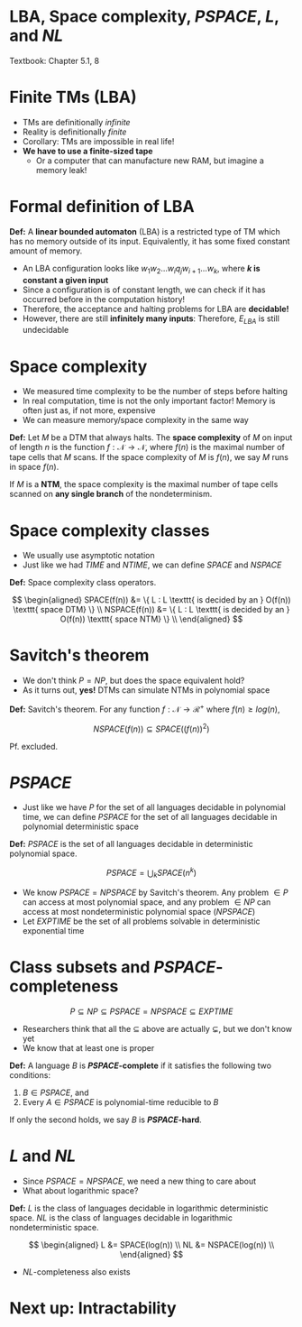 
# LBA, Space complexity, $PSPACE$, $L$, and $NL$

Textbook: Chapter 5.1, 8

# Finite TMs (LBA)

- TMs are definitionally *infinite*
- Reality is definitionally *finite*
- Corollary: TMs are impossible in real life!
- **We have to use a finite-sized tape**
    - Or a computer that can manufacture new RAM, but imagine a
        memory leak!

# Formal definition of LBA

**Def:** A **linear bounded automaton** (LBA) is a restricted
type of TM which has no memory outside of its input.
Equivalently, it has some fixed constant amount of memory.

- An LBA configuration looks like
    $w_1 w_2 \ldots w_i q_j w_{i + 1} \ldots w_k$, where
    **$k$ is constant a given input**
- Since a configuration is of constant length, we can check if
    it has occurred before in the computation history!
- Therefore, the acceptance and halting problems for LBA are
    **decidable!**
- However, there are still **infinitely many inputs**:
    Therefore, $E_{LBA}$ is still undecidable

# Space complexity

- We measured time complexity to be the number of steps before
    halting
- In real computation, time is not the only important factor!
    Memory is often just as, if not more, expensive
- We can measure memory/space complexity in the same way

**Def:** Let $M$ be a DTM that always halts. The
**space complexity** of $M$ on input of length $n$ is the
function $f: \mathcal{N} \to \mathcal{N}$, where $f(n)$ is the
maximal number of tape cells that $M$ scans. If the space
complexity of $M$ is $f(n)$, we say $M$ runs in space $f(n)$.

If $M$ is a **NTM**, the space complexity is the maximal number
of tape cells scanned on **any single branch** of the
nondeterminism.

# Space complexity classes

- We usually use asymptotic notation
- Just like we had $TIME$ and $NTIME$, we can define $SPACE$ and
    $NSPACE$

**Def:** Space complexity class operators.

$$
\begin{aligned}
SPACE(f(n))  &= \{ L : L \texttt{ is decided by an }
    O(f(n)) \texttt{ space DTM} \} \\
NSPACE(f(n)) &= \{ L : L \texttt{ is decided by an }
    O(f(n)) \texttt{ space NTM} \} \\
\end{aligned}
$$

# Savitch's theorem

- We don't think $P = NP$, but does the space equivalent hold?
- As it turns out, **yes!** DTMs can simulate NTMs in polynomial
    space

**Def:** Savitch's theorem. For any function
$f: \mathcal{N} \to \mathcal{R}^+$ where $f(n) \ge log(n)$,

$$
NSPACE(f(n)) \subseteq SPACE((f(n))^2)
$$

Pf. excluded.

# $PSPACE$

- Just like we have $P$ for the set of all languages decidable
    in polynomial time, we can define $PSPACE$ for the set of
    all languages decidable in polynomial deterministic space

**Def:** $PSPACE$ is the set of all languages decidable in
deterministic polynomial space.

$$
PSPACE = \bigcup_k SPACE(n^k)
$$

- We know $PSPACE = NPSPACE$ by Savitch's theorem. Any problem
    $\in P$ can access at most polynomial space, and any problem
    $\in NP$ can access at most nondeterministic polynomial
    space ($NPSPACE$)
- Let $EXPTIME$ be the set of all problems solvable in
    deterministic exponential time

# Class subsets and $PSPACE$-completeness

$$
P \subseteq NP \subseteq PSPACE = NPSPACE \subseteq EXPTIME
$$

- Researchers think that all the $\subseteq$ above are actually
    $\subsetneq$, but we don't know yet
- We know that at least one is proper

**Def:** A language $B$ is **$PSPACE$-complete** if it satisfies
the following two conditions:

1. $B \in PSPACE$, and
2. Every $A \in PSPACE$ is polynomial-time reducible to $B$

If only the second holds, we say $B$ is **$PSPACE$-hard**.

# $L$ and $NL$

- Since $PSPACE = NPSPACE$, we need a new thing to care about
- What about logarithmic space?

**Def:** $L$ is the class of languages decidable in logarithmic
deterministic space. $NL$ is the class of languages decidable in
logarithmic nondeterministic space.

$$
\begin{aligned}
    L &=  SPACE(log(n))  \\
    NL &= NSPACE(log(n)) \\
\end{aligned}
$$

- $NL$-completeness also exists

# Next up: Intractability
